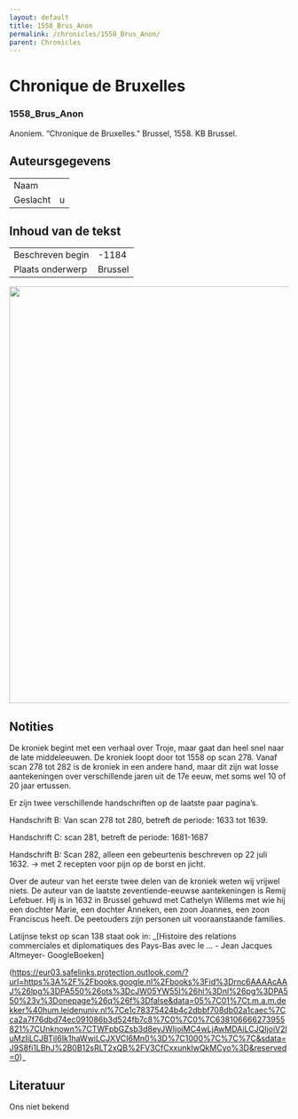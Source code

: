 ```yaml
---
layout: default
title: 1558_Brus_Anon
permalink: /chronicles/1558_Brus_Anon/
parent: Chronicles
--- 
```



# Chronique de Bruxelles 

### 1558_Brus_Anon 

Anoniem. “Chronique de Bruxelles.” Brussel, 1558. KB Brussel. 

## Auteursgegevens 

| | | 
| --------------- | --------------- | 
| Naam |   | 
| Geslacht | u | 

## Inhoud van de tekst 

| | | 
| --------------- | --------------- | 
| Beschreven begin | -1184 | 
| Plaats onderwerp | Brussel | 

[<img src="..\..\barplots_chronicles\1558_Brus_Anon.jpg" width="750"/>](..\..\barplots_chronicles\1558_Brus_Anon.jpg) 

## Notities 

De kroniek begint met een verhaal over Troje, maar gaat dan heel snel naar de late middeleeuwen. De kroniek loopt door tot 1558 op scan 278. Vanaf scan 278 tot 282 is de kroniek in een andere hand, maar dit zijn wat losse
aantekeningen over verschillende jaren uit de 17e eeuw, met soms wel 10 of 20 jaar ertussen.

Er zijn twee verschillende handschriften op de laatste paar pagina’s.

Handschrift B: Van scan 278 tot 280, betreft de periode: 1633 tot 1639.

Handschrift C: scan 281, betreft de periode: 1681-1687

Handschrift B: Scan 282, alleen een gebeurtenis beschreven op 22 juli 1632.
-> met 2 recepten voor pijn op de borst en jicht.

Over de auteur van het eerste twee delen van de kroniek weten wij vrijwel niets. De auteur van de laatste zeventiende-eeuwse aantekeningen is Remij
Lefebuer. HIj is in 1632 in Brussel gehuwd met Cathelyn Willems met wie hij
een dochter Marie, een dochter Anneken, een zoon Joannes, een zoon Franciscus heeft. De peetouders zijn personen uit vooraanstaande families.

Latijnse tekst op scan 138 staat ook in: _[Histoire des relations
commerciales et diplomatiques des Pays-Bas avec le ... - Jean Jacques Altmeyer- GoogleBoeken]

(https://eur03.safelinks.protection.outlook.com/?url=https%3A%2F%2Fbooks.google.nl%2Fbooks%3Fid%3Drnc6AAAAcAAJ%26lpg%3DPA550%26ots%3DcJW05YW55I%26hl%3Dnl%26pg%3DPA550%23v%3Donepage%26q%26f%3Dfalse&data=05%7C01%7Ct.m.a.m.dekker%40hum.leidenuniv.nl%7Ce1c78375424b4c2dbbf708db02a1caec%7Cca2a7f76dbd74ec091086b3d524fb7c8%7C0%7C0%7C638106666273955821%7CUnknown%7CTWFpbGZsb3d8eyJWIjoiMC4wLjAwMDAiLCJQIjoiV2luMzIiLCJBTiI6Ik1haWwiLCJXVCI6Mn0%3D%7C1000%7C%7C%7C&sdata=J9S8fi1LBhJ%2B0B12sRLT2xQB%2FV3CfCxxunkIwQkMCyo%3D&reserved=0)_





## Literatuur 
Ons niet bekend
